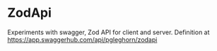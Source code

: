 # ZodApi

Experiments with swagger, Zod API for client and server.
Definition at https://app.swaggerhub.com/api/pgleghorn/zodapi
